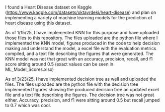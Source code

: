 I found a Heart Disease dataset on Kaggle (https://www.kaggle.com/datasets/oktayrdeki/heart-disease) and plan on implementing a variety of machine learning models for the prediction of heart disease using this dataset.

As of 1/15/25, I have implemented KNN for this purpose and have uploaded those files to this repository. 
The files uploaded are 
  the python file where I implemented the KNN model, 
  figures produced in the code to help decision making and understand the model,
  a excel file with the evaluation metrics compiled,
  and a text file describing the figures that were generated.
The KNN model was not that great with an accuracy, precision, recall, and f1 score sitting around 0.5 (exact values can be seen in ML_Model_Scores.xlsx)

As of 3/23/25, I have implemented decision tree as well and uploaded the files.
The files uploaded are
  the python file with the decision tree implemented
  figures showing the produced decision tree
  an updated excel file
  and a text file describing the figures.
The decision tree was not great either. Accuracy, precision, and f1 were sitting around 0.5 but recall jumped to 0.7 which was cool.

